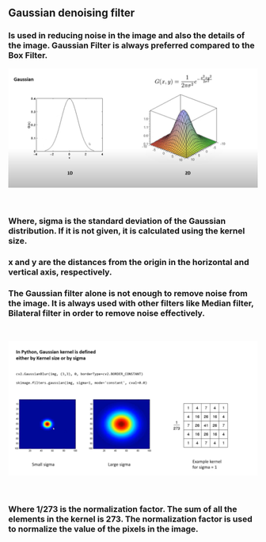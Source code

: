 ## Gaussian denoising filter
### Is used in reducing noise in the image and also the details of the image. Gaussian Filter is always preferred compared to the Box Filter.

![Gaussian Filter](1.png)

<br />

### Where, sigma is the standard deviation of the Gaussian distribution. If it is not given, it is calculated using the kernel size.
### x and y are the distances from the origin in the horizontal and vertical axis, respectively.

### The Gaussian filter alone is not enough to remove noise from the image. It is always used with other filters like Median filter, Bilateral filter in order to remove noise effectively.

<br />

![Gaussian Filter](2.png)

<br />

### Where 1/273 is the normalization factor. The sum of all the elements in the kernel is 273. The normalization factor is used to normalize the value of the pixels in the image.